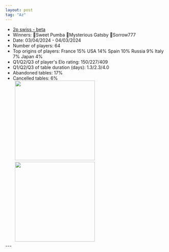 ```yaml
---
layout: post
tag: "Az"
---
```

- [2p swiss - beta](https://boardgamearena.com/tournament?id=274957)
- Winners: 🥇Sweet Pumba 🥈Mysterious Gatsby 🥉Sorrow777
- Date: 03/04/2024 - 04/03/2024
- Number of players: 64
- Top origins of players: France 15% USA 14% Spain 10% Russia 9% Italy 7% Japan 4%
- Q1/Q2/Q3 of player's Elo rating: 150/227/409
- Q1/Q2/Q3 of table duration (days): 1.3/2.3/4.0
- Abandoned tables: 17%
- Cancelled tables: 6% 
<div>
 <img src="/wpoc/assets/images/t_Azul_Elo_20240403142555.png" width="250" style="display: block; margin-left: 30px; margin-bottom: 5px; margin-top:-15px"/>
</div>
<div>
 <img src="/wpoc/assets/images/t_Azul_Duration_20240403155452.png" width="250" style="display: block; margin-left: 30px; margin-bottom: 5px;"/>
</div>
---


